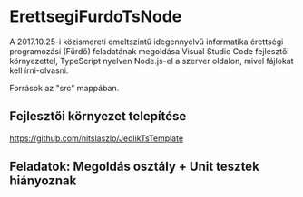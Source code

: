 # ErettsegiFurdoTsNode
A 2017.10.25-i közismereti emeltszintű idegennyelvű informatika érettségi programozási (Fürdő) feladatának megoldása
Visual Studio Code fejlesztői környezettel, TypeScript nyelven Node.js-el a szerver oldalon,
mivel fájlokat kell írni-olvasni.

Források az "src" mappában.

## Fejlesztői környezet telepítése
https://github.com/nitslaszlo/JedlikTsTemplate


## Feladatok: Megoldás osztály + Unit tesztek hiányoznak

